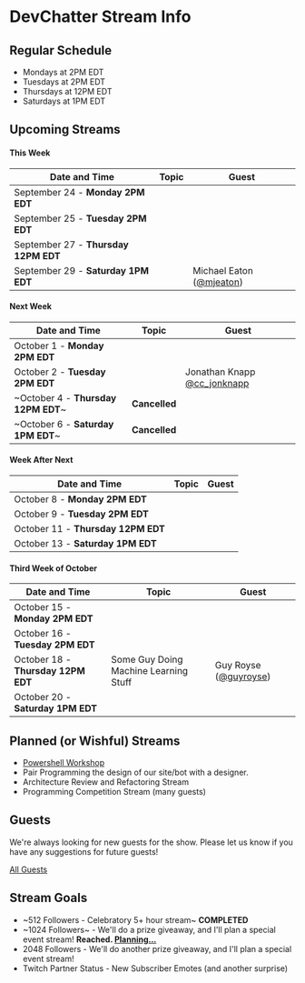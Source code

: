# DevChatter Stream Info

## Regular Schedule

 - Mondays at 2PM EDT
 - Tuesdays at 2PM EDT
 - Thursdays at 12PM EDT
 - Saturdays at 1PM EDT
 

## Upcoming Streams

#### This Week

| Date and Time                   | Topic         | Guest         |
| ------------------------------- | ------------- | ------------- |
| September 24 - **Monday 2PM EDT** |  |  |
| September 25 - **Tuesday 2PM EDT**|  |  |
| September 27 - **Thursday 12PM EDT** |  |  |
| September 29 - **Saturday 1PM EDT** |  | Michael Eaton ([@mjeaton](https://twitter.com/mjeaton)) |

#### Next Week

| Date and Time                   | Topic         | Guest         |
| ------------------------------- | ------------- | ------------- |
| October 1 - **Monday 2PM EDT** |  |  |
| October 2 - **Tuesday 2PM EDT** |  | Jonathan Knapp [@cc_jonknapp](https://twitter.com/cc_jonknapp) |
| ~October 4 - **Thursday 12PM EDT**~ | **Cancelled** |  |
| ~October 6 - **Saturday 1PM EDT**~ | **Cancelled** |  |

#### Week After Next

| Date and Time                   | Topic         | Guest         |
| ------------------------------- | ------------- | ------------- |
| October 8 - **Monday 2PM EDT** |  |  |
| October 9 - **Tuesday 2PM EDT** |  |  |
| October 11 - **Thursday 12PM EDT** |  |  |
| October 13 - **Saturday 1PM EDT** |  |  |

#### Third Week of October

| Date and Time                   | Topic         | Guest         |
| ------------------------------- | ------------- | ------------- |
| October 15 - **Monday 2PM EDT** |  |  |
| October 16 - **Tuesday 2PM EDT** |  |  |
| October 18 - **Thursday 12PM EDT** | Some Guy Doing Machine Learning Stuff | Guy Royse ([@guyroyse](https://twitter.com/guyroyse)) |
| October 20 - **Saturday 1PM EDT** |  |  |
 
## Planned (or Wishful) Streams

 - [Powershell Workshop](https://github.com/DevChatter/StreamInfo/issues/11)
 - Pair Programming the design of our site/bot with a designer.
 - Architecture Review and Refactoring Stream
 - Programming Competition Stream (many guests)

## Guests

We're always looking for new guests for the show. Please let us know if you have any suggestions for future guests!
 
[All Guests](Guests.md)

## Stream Goals

 - ~512 Followers - Celebratory 5+ hour stream~ **COMPLETED**
 - ~1024 Followers~ - We'll do a prize giveaway, and I'll plan a special event stream! **Reached. [Planning...](https://github.com/DevChatter/StreamInfo/issues/5)**
 - 2048 Followers - We'll do another prize giveaway, and I'll plan a special event stream!
 - Twitch Partner Status - New Subscriber Emotes (and another surprise)
